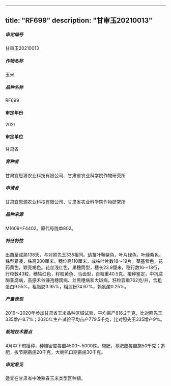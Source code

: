 
---
title: "RF699"
description: "甘审玉20210013"
---
##### 审定编号 
甘审玉20210013

##### 作物名称
玉米

##### 品种名称
RF699

#### 审定年份
2021	

#### 审定单位
甘肃省

##### 育种者
甘肃宜思源农业科技有限公司、甘肃省农业科学院作物研究所

##### 申请者
甘肃宜思源农业科技有限公司、甘肃省农业科学院作物研究所

##### 品种来源
M1609×F4402。原代号陇单802。

##### 特征特性
出苗至成熟138天，与对照先玉335相同。幼苗叶鞘紫色，叶片绿色，叶缘紫色。株型紧凑，株高300厘米，穗位高110厘米，成株叶片数18～19片。茎基紫色，花药黄色，颖壳褐色。花丝浅红色，果穗筒型，穗长23.9厘米，穗行数16～18行，行粒数43粒，穗轴红色，籽粒黄色、马齿型，百粒重40.5克。接种鉴定，中抗腐酶茎腐病，高感禾谷镰孢穗腐病、丝黑穗病和大斑病，籽粒容重762克/升，含粗蛋白9.55%，粗脂肪3.95%，粗淀粉74.67%，赖氨酸0.25%。

##### 产量表现
2019～2020年参加甘肃省玉米品种区域试验，平均亩产816.2千克，比对照先玉335增产8.7%；2020年生产试验平均亩产779.5千克，比对照先玉335增产9%。

##### 栽培技术要点
4月中下旬播种，种植密度每亩4500～5000株。施肥，基肥应每亩施50千克；追肥，拔节期亩施20千克，大喇叭口期亩施30千克。

##### 审定意见
适宜在甘肃省中晚熟春玉米类型区种植。


